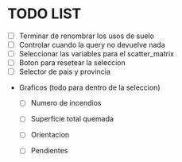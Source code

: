 # TODO LIST
- [ ] Terminar de renombrar los usos de suelo
- [ ] Controlar cuando la query no devuelve nada
- [ ] Seleccionar las variables para el scatter_matrix
- [ ] Boton para resetear la seleccion
- [ ] Selector de pais y provincia

- Graficos (todo para dentro de la seleccion)
  - [ ] Numero de incendios
  - [ ] Superficie total quemada
  - [ ] Orientacion
  - [ ] Pendientes

